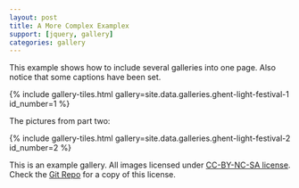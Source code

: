 ```yaml
---
layout: post
title: A More Complex Examplex
support: [jquery, gallery]
categories: gallery
---
```


This example shows how to include several galleries into one page. Also notice that some captions have been set.

{% include gallery-tiles.html gallery=site.data.galleries.ghent-light-festival-1 id_number=1 %}

The pictures from part two:

{% include gallery-tiles.html gallery=site.data.galleries.ghent-light-festival-2 id_number=2 %}

This is an example gallery. All images licensed under [CC-BY-NC-SA license][license]. Check the [Git Repo][repo] for a copy of this license.

[license]: http://creativecommons.org/licenses/by-nc-sa/4.0/
[repo]: https://github.com/opieters/jekyll-gallery-example

